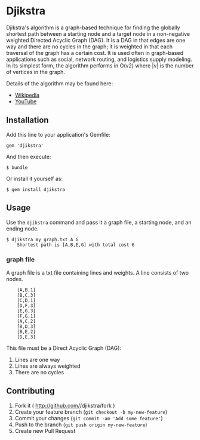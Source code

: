 # Djikstra

Djikstra's algorithm is a graph-based technique for finding the globally shortest path between a starting node and a target node in a non-negative weighted Directed Acyclic Graph (DAG). It is a DAG in that edges are one way and there are no cycles in the graph; it is weighted in that each traversal of the graph has a certain cost. It is used often in graph-based applications such as social, network routing, and logistics supply modeling.
In its simplest form, the algorithm performs in O(v2) where |v| is the number of vertices in the graph.

Details of the algorithm may be found here:

* [Wikipedia](http://en.wikipedia.org/wiki/Dijkstra%27s_algorithm)
* [YouTube](http://www.youtube.com/watch?v=gdmfOwyQlcI)


## Installation

Add this line to your application's Gemfile:

    gem 'djikstra'

And then execute:

    $ bundle

Or install it yourself as:

    $ gem install djikstra

## Usage

Use the `djikstra` command and pass it a graph file, a starting node, and an ending node.

    $ djikstra my_graph.txt A G
		Shortest path is [A,B,E,G] with total cost 6

### graph file

A graph file is a txt file containing lines and weights.  A line consists of two nodes.

		[A,B,1]
		[B,C,3]
		[C,D,1]
		[D,F,3]
		[E,G,3]
		[F,G,1]
		[A,C,2]
		[B,D,3]
		[B,E,2]
		[D,E,3]

This file must be a Direct Acyclic Graph (DAG):

1. Lines are one way
1. Lines are always weighted
1. There are no cycles

## Contributing

1. Fork it ( http://github.com/<my-github-username>/djikstra/fork )
2. Create your feature branch (`git checkout -b my-new-feature`)
3. Commit your changes (`git commit -am 'Add some feature'`)
4. Push to the branch (`git push origin my-new-feature`)
5. Create new Pull Request
